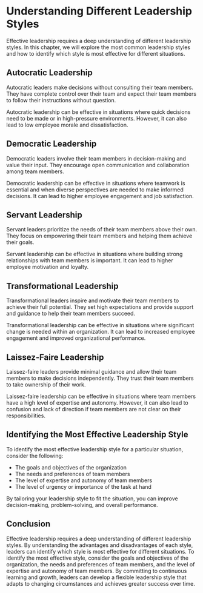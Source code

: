 Understanding Different Leadership Styles
======================================================================================

Effective leadership requires a deep understanding of different leadership styles. In this chapter, we will explore the most common leadership styles and how to identify which style is most effective for different situations.

Autocratic Leadership
---------------------

Autocratic leaders make decisions without consulting their team members. They have complete control over their team and expect their team members to follow their instructions without question.

Autocratic leadership can be effective in situations where quick decisions need to be made or in high-pressure environments. However, it can also lead to low employee morale and dissatisfaction.

Democratic Leadership
---------------------

Democratic leaders involve their team members in decision-making and value their input. They encourage open communication and collaboration among team members.

Democratic leadership can be effective in situations where teamwork is essential and when diverse perspectives are needed to make informed decisions. It can lead to higher employee engagement and job satisfaction.

Servant Leadership
------------------

Servant leaders prioritize the needs of their team members above their own. They focus on empowering their team members and helping them achieve their goals.

Servant leadership can be effective in situations where building strong relationships with team members is important. It can lead to higher employee motivation and loyalty.

Transformational Leadership
---------------------------

Transformational leaders inspire and motivate their team members to achieve their full potential. They set high expectations and provide support and guidance to help their team members succeed.

Transformational leadership can be effective in situations where significant change is needed within an organization. It can lead to increased employee engagement and improved organizational performance.

Laissez-Faire Leadership
------------------------

Laissez-faire leaders provide minimal guidance and allow their team members to make decisions independently. They trust their team members to take ownership of their work.

Laissez-faire leadership can be effective in situations where team members have a high level of expertise and autonomy. However, it can also lead to confusion and lack of direction if team members are not clear on their responsibilities.

Identifying the Most Effective Leadership Style
-----------------------------------------------

To identify the most effective leadership style for a particular situation, consider the following:

* The goals and objectives of the organization
* The needs and preferences of team members
* The level of expertise and autonomy of team members
* The level of urgency or importance of the task at hand

By tailoring your leadership style to fit the situation, you can improve decision-making, problem-solving, and overall performance.

Conclusion
----------

Effective leadership requires a deep understanding of different leadership styles. By understanding the advantages and disadvantages of each style, leaders can identify which style is most effective for different situations. To identify the most effective style, consider the goals and objectives of the organization, the needs and preferences of team members, and the level of expertise and autonomy of team members. By committing to continuous learning and growth, leaders can develop a flexible leadership style that adapts to changing circumstances and achieves greater success over time.
